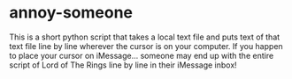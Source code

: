 # annoy-someone
This is a short python script that takes a local text file and puts text of that text file line by line wherever the cursor is on your computer. If you happen to place your cursor on iMessage... someone may end up with the entire script of Lord of The Rings line by line in their iMessage inbox!
